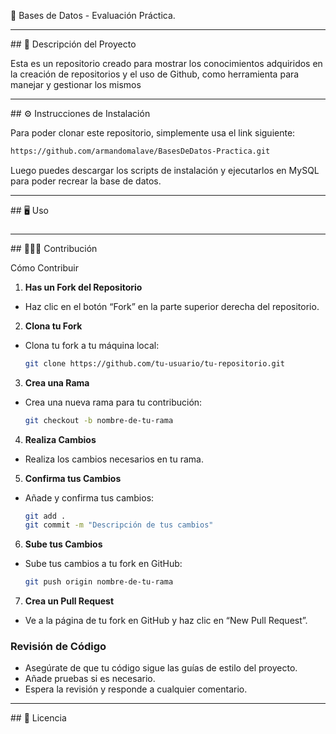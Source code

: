 💾 Bases de Datos - Evaluación Práctica.

---

## 📖 Descripción del Proyecto

Esta es un repositorio creado para mostrar los conocimientos adquiridos en la creación de repositorios y el uso de Github, como herramienta para manejar y gestionar los mismos

---

## ⚙️ Instrucciones de Instalación

Para poder clonar este repositorio, simplemente usa el link siguiente:

```bash
https://github.com/armandomalave/BasesDeDatos-Practica.git
```

Luego puedes descargar los scripts de instalación y ejecutarlos en MySQL para poder recrear la base de datos.

---

## 🖥️ Uso

###

---

## 🧑🏼‍💻 Contribución

Cómo Contribuir

1. **Has un Fork del Repositorio**
  
  - Haz clic en el botón “Fork” en la parte superior derecha del repositorio.
2. **Clona tu Fork**
  
  - Clona tu fork a tu máquina local:
    
    ```bash
    git clone https://github.com/tu-usuario/tu-repositorio.git
    ```
    
3. **Crea una Rama**
  
  - Crea una nueva rama para tu contribución:
    
    ```bash
    git checkout -b nombre-de-tu-rama
    ```
    
4. **Realiza Cambios**
  
  - Realiza los cambios necesarios en tu rama.
5. **Confirma tus Cambios**
  
  - Añade y confirma tus cambios:
    
    ```bash
    git add .
    git commit -m "Descripción de tus cambios"
    ```
    
6. **Sube tus Cambios**
  
  - Sube tus cambios a tu fork en GitHub:
    
    ```bash
    git push origin nombre-de-tu-rama
    ```
    
7. **Crea un Pull Request**
  
  - Ve a la página de tu fork en GitHub y haz clic en “New Pull Request”.

### Revisión de Código

- Asegúrate de que tu código sigue las guías de estilo del proyecto.
- Añade pruebas si es necesario.
- Espera la revisión y responde a cualquier comentario.

---

## 🧾 Licencia
